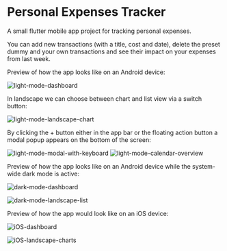 # Personal Expenses Tracker

A small flutter mobile app project for tracking personal expenses.

You can add new transactions (with a title, cost and date), delete the preset dummy and your own transactions and see their impact on your expenses from last week.

Preview of how the app looks like on an Android device:

![light-mode-dashboard](https://user-images.githubusercontent.com/64084436/205072734-2335484b-7300-4ce1-98eb-90ee13d66c30.png)

In landscape we can choose between chart and list view via a switch button:

![light-mode-landscape-chart](https://user-images.githubusercontent.com/64084436/205072744-8e24656d-f5f4-43b2-a613-6b3247cc7261.png)

By clicking the + button either in the app bar or the floating action button a modal popup appears on the bottom of the screen:

![light-mode-modal-with-keyboard](https://user-images.githubusercontent.com/64084436/205072723-9bb2328d-27e9-47db-8102-c3bd1d976f09.png)
![light-mode-calendar-overview](https://user-images.githubusercontent.com/64084436/205072739-3204866b-16d7-4ffa-aaa0-f59f5ed04828.png)



Preview of how the app looks like on an Android device while the system-wide dark mode is active:

![dark-mode-dashboard](https://user-images.githubusercontent.com/64084436/205072902-60cec791-d643-4e68-9169-d169a23b58d5.png)

![dark-mode-landscape-list](https://user-images.githubusercontent.com/64084436/205072895-f5e163e7-590f-4206-b30f-56d0816500b5.png)


Preview of how the app would look like on an iOS device:

![iOS-dashboard](https://user-images.githubusercontent.com/64084436/205072940-0fe5fa6e-ef12-4420-9e57-1840932ef7e4.png)

![iOS-landscape-charts](https://user-images.githubusercontent.com/64084436/205072950-b0aace07-3d68-43f4-b15c-ee42d719ed86.png)

